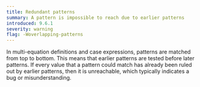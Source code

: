 ```yaml
---
title: Redundant patterns
summary: A pattern is impossible to reach due to earlier patterns
introduced: 9.6.1
severity: warning
flag: -Woverlapping-patterns
---
```


In multi-equation definitions and case expressions, patterns are matched from top to bottom.
This means that earlier patterns are tested before later patterns.
If every value that a pattern could match has already been ruled out by earlier patterns, then it is unreachable, which typically indicates a bug or misunderstanding.

